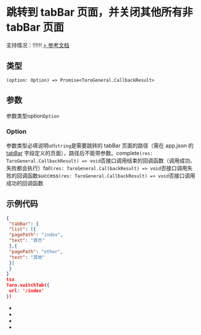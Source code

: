 # 跳转到 tabBar 页面，并关闭其他所有非 tabBar 页面
支持情况：!!!!!!
[> 参考文档
](https://developers.weixin.qq.com/miniprogram/dev/api/route/wx.switchTab.html)
## 类型[​](switchTab.html#类型)
```tsx
(option: Option) => Promise<TaroGeneral.CallbackResult>
```

## 参数[​](switchTab.html#参数)
参数类型option`Option`
### Option[​](switchTab.html#option)
参数类型必填说明url`string`是需要跳转的 tabBar 页面的路径（需在 app.json 的 [tabBar](https://developers.weixin.qq.com/miniprogram/dev/reference/configuration/app.html#tabbar) 字段定义的页面），路径后不能带参数。complete`(res: TaroGeneral.CallbackResult) => void`否接口调用结束的回调函数（调用成功、失败都会执行）fail`(res: TaroGeneral.CallbackResult) => void`否接口调用失败的回调函数success`(res: TaroGeneral.CallbackResult) => void`否接口调用成功的回调函数
## 示例代码[​](switchTab.html#示例代码)
```json
{
 "tabBar": {
 "list": [{
 "pagePath": "index",
 "text": "首页"
 },{
 "pagePath": "other",
 "text": "其他"
 }]
 }
}
tsx
Taro.switchTab({
 url: '/index'
})
```

- 
- 

- 

-
